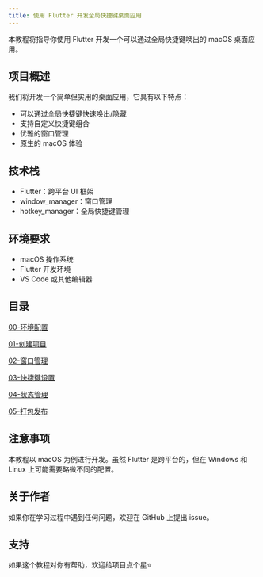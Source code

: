 ```yaml
---
title: 使用 Flutter 开发全局快捷键桌面应用
---
```


本教程将指导你使用 Flutter 开发一个可以通过全局快捷键唤出的 macOS 桌面应用。

## 项目概述

我们将开发一个简单但实用的桌面应用，它具有以下特点：

- 可以通过全局快捷键快速唤出/隐藏
- 支持自定义快捷键组合
- 优雅的窗口管理
- 原生的 macOS 体验

## 技术栈

- Flutter：跨平台 UI 框架
- window_manager：窗口管理
- hotkey_manager：全局快捷键管理

## 环境要求

- macOS 操作系统
- Flutter 开发环境
- VS Code 或其他编辑器

## 目录

[00-环境配置](./00-Environment_Setup.md)

[01-创建项目](./01-Create_Project.md)

[02-窗口管理](./02-Window_Management.md)

[03-快捷键设置](./03-Hotkey_Settings.md)

[04-状态管理](./04-State_Management.md)

[05-打包发布](./05-Package_and_Release.md)

## 注意事项

本教程以 macOS 为例进行开发。虽然 Flutter 是跨平台的，但在 Windows 和 Linux 上可能需要略微不同的配置。

## 关于作者

如果你在学习过程中遇到任何问题，欢迎在 GitHub 上提出 issue。

## 支持

如果这个教程对你有帮助，欢迎给项目点个星⭐️
